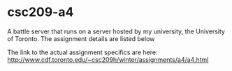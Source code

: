 # csc209-a4

A battle server that runs on a server hosted by my university, the University of Toronto.  The assignment details are listed below

The link to the actual assignment specifics are here: http://www.cdf.toronto.edu/~csc209h/winter/assignments/a4/a4.html
